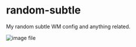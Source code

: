 random-subtle
=============

My random subtle WM config and anything related.

![image file](http://img809.imageshack.us/img809/4355/jgij.png)
